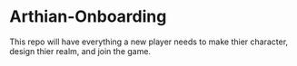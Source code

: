 # Arthian-Onboarding
This repo will have everything a new player needs to make thier character, design thier realm, and join the game.
